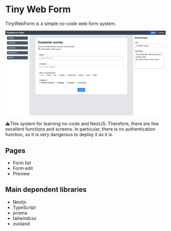 # Tiny Web Form

TinyWebForm is a simple no-code web form system.

![Editor view](/readme/screen.png)

⚠️This system for learning no-code and NextJS. Therefore, there are few excellent functions and screens. In particular, there is no authentication function, so it is very dangerous to deploy it as it is.

## Pages
- Form list 
- Form edit
- Preview

## Main dependent libraries
- Nextjs
- TypeScript
- prisma
- tailwindcss
- zustand
